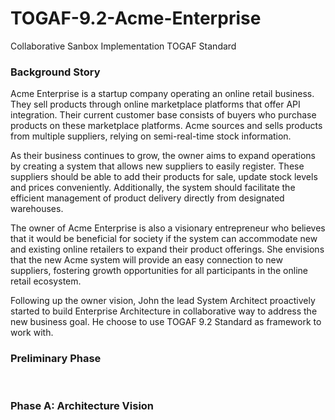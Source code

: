 # TOGAF-9.2-Acme-Enterprise
Collaborative Sanbox Implementation TOGAF Standard

<h3>Background Story</h3>
Acme Enterprise is a startup company operating an online retail business. They sell products through online marketplace platforms that offer API integration. Their current customer base consists of buyers who purchase products on these marketplace platforms. Acme sources and sells products from multiple suppliers, relying on semi-real-time stock information.

</p>
As their business continues to grow, the owner aims to expand operations by creating a system that allows new suppliers to easily register. These suppliers should be able to add their products for sale, update stock levels and prices conveniently. Additionally, the system should facilitate the efficient management of product delivery directly from designated warehouses.

</p>
The owner of Acme Enterprise is also a visionary entrepreneur who believes that it would be beneficial for society if the system can accommodate new and existing online retailers to expand their product offerings. She envisions that the new Acme system will provide an easy connection to new suppliers, fostering growth opportunities for all participants in the online retail ecosystem.

</p>
Following up the owner vision, John the lead System Architect proactively started to build Enterprise Architecture in collaborative way to address the new business goal. He choose to use TOGAF 9.2 Standard as framework to work with.
<h3>Preliminary Phase</h3>
</br>
<h3>Phase A: Architecture Vision</h3>
